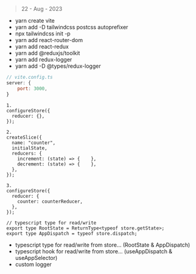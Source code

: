 > 22 - Aug - 2023

- yarn create vite
- yarn add -D tailwindcss postcss autoprefixer
- npx tailwindcss init -p
- yarn add react-router-dom
- yarn add react-redux
- yarn add @reduxjs/toolkit
- yarn add redux-logger
- yarn add -D @types/redux-logger

```js
// vite.config.ts
server: {
    port: 3000,
}
```

```
1.
configureStore({
  reducer: {},
});

2.
createSlice({
  name: "counter",
  initialState,
  reducers: {
    increment: (state) => {    },
    decrement: (state) => {    },
  },
});

3.
configureStore({
  reducer: {
    counter: counterReducer,
  },
});
```

```
// typescript type for read/write
export type RootState = ReturnType<typeof store.getState>;
export type AppDispatch = typeof store.dispatch;
```

- typescript type for read/write from store... (RootState & AppDispatch)
- typescript hook for read/write from store... (useAppDispatch & useAppSelector)
- custom logger
